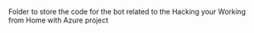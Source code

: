 Folder to store the code for the bot  related to the Hacking your Working from Home with Azure project